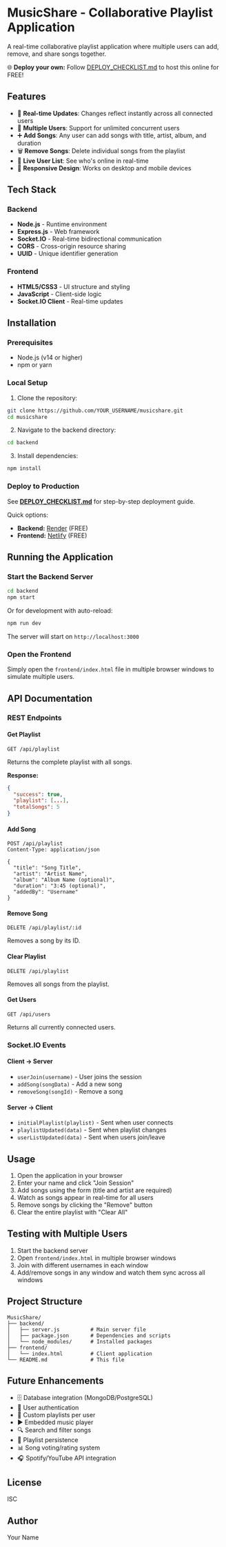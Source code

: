 # MusicShare - Collaborative Playlist Application

A real-time collaborative playlist application where multiple users can add, remove, and share songs together.

🌐 **Deploy your own:** Follow [DEPLOY_CHECKLIST.md](DEPLOY_CHECKLIST.md) to host this online for FREE!

## Features

- 🎵 **Real-time Updates**: Changes reflect instantly across all connected users
- 👥 **Multiple Users**: Support for unlimited concurrent users
- ➕ **Add Songs**: Any user can add songs with title, artist, album, and duration
- 🗑️ **Remove Songs**: Delete individual songs from the playlist
- 🔄 **Live User List**: See who's online in real-time
- 📱 **Responsive Design**: Works on desktop and mobile devices

## Tech Stack

### Backend
- **Node.js** - Runtime environment
- **Express.js** - Web framework
- **Socket.IO** - Real-time bidirectional communication
- **CORS** - Cross-origin resource sharing
- **UUID** - Unique identifier generation

### Frontend
- **HTML5/CSS3** - UI structure and styling
- **JavaScript** - Client-side logic
- **Socket.IO Client** - Real-time updates

## Installation

### Prerequisites
- Node.js (v14 or higher)
- npm or yarn

### Local Setup

1. Clone the repository:
```bash
git clone https://github.com/YOUR_USERNAME/musicshare.git
cd musicshare
```

2. Navigate to the backend directory:
```bash
cd backend
```

3. Install dependencies:
```bash
npm install
```

### Deploy to Production

See **[DEPLOY_CHECKLIST.md](DEPLOY_CHECKLIST.md)** for step-by-step deployment guide.

Quick options:
- **Backend:** [Render](https://render.com) (FREE)
- **Frontend:** [Netlify](https://netlify.com) (FREE)

## Running the Application

### Start the Backend Server

```bash
cd backend
npm start
```

Or for development with auto-reload:
```bash
npm run dev
```

The server will start on `http://localhost:3000`

### Open the Frontend

Simply open the `frontend/index.html` file in multiple browser windows to simulate multiple users.

## API Documentation

### REST Endpoints

#### Get Playlist
```
GET /api/playlist
```
Returns the complete playlist with all songs.

**Response:**
```json
{
  "success": true,
  "playlist": [...],
  "totalSongs": 5
}
```

#### Add Song
```
POST /api/playlist
Content-Type: application/json

{
  "title": "Song Title",
  "artist": "Artist Name",
  "album": "Album Name (optional)",
  "duration": "3:45 (optional)",
  "addedBy": "Username"
}
```

#### Remove Song
```
DELETE /api/playlist/:id
```
Removes a song by its ID.

#### Clear Playlist
```
DELETE /api/playlist
```
Removes all songs from the playlist.

#### Get Users
```
GET /api/users
```
Returns all currently connected users.

### Socket.IO Events

#### Client → Server

- `userJoin(username)` - User joins the session
- `addSong(songData)` - Add a new song
- `removeSong(songId)` - Remove a song

#### Server → Client

- `initialPlaylist(playlist)` - Sent when user connects
- `playlistUpdated(data)` - Sent when playlist changes
- `userListUpdated(data)` - Sent when users join/leave

## Usage

1. Open the application in your browser
2. Enter your name and click "Join Session"
3. Add songs using the form (title and artist are required)
4. Watch as songs appear in real-time for all users
5. Remove songs by clicking the "Remove" button
6. Clear the entire playlist with "Clear All"

## Testing with Multiple Users

1. Start the backend server
2. Open `frontend/index.html` in multiple browser windows
3. Join with different usernames in each window
4. Add/remove songs in any window and watch them sync across all windows

## Project Structure

```
MusicShare/
├── backend/
│   ├── server.js          # Main server file
│   ├── package.json       # Dependencies and scripts
│   └── node_modules/      # Installed packages
├── frontend/
│   └── index.html         # Client application
└── README.md              # This file
```

## Future Enhancements

- 🗄️ Database integration (MongoDB/PostgreSQL)
- 🔐 User authentication
- 🎨 Custom playlists per user
- ▶️ Embedded music player
- 🔍 Search and filter songs
- 💾 Playlist persistence
- 📊 Song voting/rating system
- 🎧 Spotify/YouTube API integration

## License

ISC

## Author

Your Name
